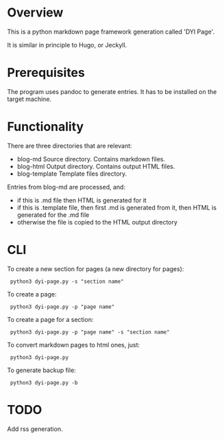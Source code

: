 
# Overview

This is a python markdown page framework generation called 'DYI Page'.

It is similar in principle to Hugo, or Jeckyll.

# Prerequisites

The program uses pandoc to generate entries. It has to be installed on the target machine.

# Functionality

There are three directories that are relevant:
- blog-md Source directory. Contains markdown files.
- blog-html Output directory. Contains output HTML files.
- blog-template Template files directory.

Entries from blog-md are processed, and:
- if this is .md file then HTML is generated for it
- if this is .template file, then first .md is generated from it, then HTML is generated for the .md file
- otherwise the file is copied to the HTML output directory

# CLI

To create a new section for pages (a new directory for pages):
```
 python3 dyi-page.py -s "section name"
```

To create a page:
```
 python3 dyi-page.py -p "page name"
```

To create a page for a section:
```
 python3 dyi-page.py -p "page name" -s "section name"
```

To convert markdown pages to html ones, just:
```
 python3 dyi-page.py
```

To generate backup file:
```
 python3 dyi-page.py -b
```

# TODO
Add rss generation.
